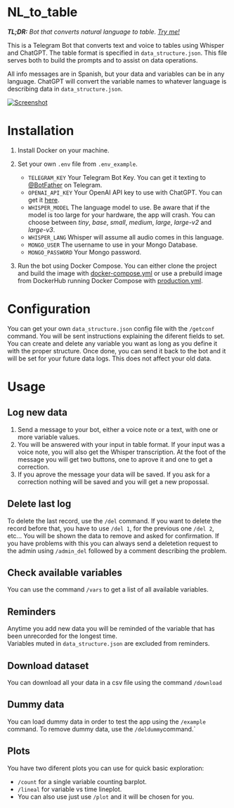 # NL_to_table
_**TL;DR:** Bot that converts natural language to table. [Try me!](https://t.me/cuadriculado_bot)_

This is a Telegram Bot that converts text and voice to tables using Whisper and ChatGPT. The table format is specified in `data_structure.json`. This file serves both to build the prompts and to assist on data operations.

All info messages are in Spanish, but your data and variables can be in any language. ChatGPT will convert the variable names to whatever language is describing data in `data_structure.json`.

<a href="https://t.me/cuadriculado_bot">
  <img src="https://user.fm/files/v2-289cafe11637f40dc480d218d7814927/NL_to_table_screenshot_L.png" alt="Screenshot">
</a>

# Installation
1. Install Docker on your machine.
2. Set your own `.env` file from `.env_example`.
      - `TELEGRAM_KEY` Your Telegram Bot Key. You can get it texting to [@BotFather](https://t.me/BotFather) on Telegram.
      - `OPENAI_API_KEY` Your OpenAI API key to use with ChatGPT. You can get it [here](https://platform.openai.com/account/api-keys).
      - `WHISPER_MODEL` The language model to use. Be aware that if the model is too large for your hardware, the app will crash. You can choose between _tiny_, _base_, _small_, _medium_, _large_, _large-v2_ and _large-v3_.
      - `WHISPER_LANG` Whisper will assume all audio comes in this language.
      - `MONGO_USER` The username to use in your Mongo Database.
      - `MONGO_PASSWORD` Your Mongo password.

3. Run the bot using Docker Compose. You can either clone the project and build the image with [docker-compose.yml](https://github.com/jueves/NL_to_table/blob/main/docker-compose.yml) or use a prebuild image from DockerHub running Docker Compose with [production.yml](https://github.com/jueves/NL_to_table/blob/main/docker/production.yml).

# Configuration
You can get your own `data_structure.json` config file with the `/getconf` command. You will be sent instructions explaining the diferent fields to set. You can create and delete any variable you want as long as you define it with the proper structure. Once done, you can send it back to the bot and it will be set for your future data logs. This does not affect your old data.

# Usage
## Log new data
1. Send a message to your bot, either a voice note or a text, with one or more variable values.
2. You will be answered with your input in table format. If your input was a voice note, you will also get the Whisper transcription. At the foot of the message you will get two buttons, one to aprove it and one to get a correction.
3. If you aprove the message your data will be saved. If you ask for a correction nothing will be saved and you will get a new propossal.

## Delete last log
To delete the last record, use the `/del` command. If you want to delete the record before that, you have to use `/del 1`, for the previous one `/del 2`, etc... You will be shown the data to remove and asked for confirmation.
If you have problems with this you can always send a deletetion request to the admin using `/admin_del` followed by a comment describing the problem.

## Check available variables
You can use the command `/vars` to get a list of all available variables.

## Reminders
Anytime you add new data you will be reminded of the variable that has been unrecorded for the longest time.  
Variables muted in `data_structure.json` are excluded from reminders.

## Download dataset
You can download all your data in a csv file using the command `/download`

## Dummy data
You can load dummy data in order to test the app using the `/example` command. To remove dummy data, use the `/deldummy`command.`

## Plots
You have two diferent plots you can use for quick basic exploration:
- `/count` for a single variable counting barplot.
- `/lineal` for variable vs time lineplot.
- You can also use just use `/plot` and it will be chosen for you.
